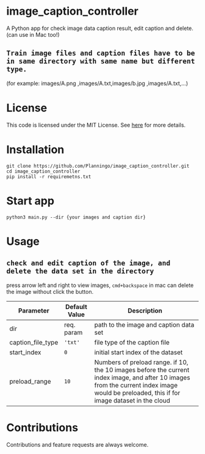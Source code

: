 # image_caption_controller

A Python app for check image data caption result, edit caption and delete. (can use in Mac too!)

## `Train image files and caption files have to be in same directory with same name but different type.`

(for example: images/A.png ,images/A.txt,images/b.jpg ,images/A.txt,...)

# License

This code is licensed under the MIT License. See [here](https://github.com/brilam/remove-bg/blob/master/LICENSE) for more details.

# Installation

```
git clone https://github.com/Planningo/image_caption_controller.git
cd image_caption_controller
pip install -r requiremetns.txt
```

# Start app

`python3 main.py --dir {your images and caption dir}`

# Usage

## `check and edit caption of the image, and delete the data set in the directory`

press arrow left and right to view images, `cmd+backspace` in mac can delete the image without click the button.

| Parameter         | Default Value | Description                                                                                                                                                                                |
| ----------------- | ------------- | ------------------------------------------------------------------------------------------------------------------------------------------------------------------------------------------ |
| dir               | req. param    | path to the image and caption data set                                                                                                                                                     |
| caption_file_type | `'txt'`       | file type of the caption file                                                                                                                                                              |
| start_index       | `0`           | initial start index of the dataset                                                                                                                                                         |
| preload_range     | `10`          | Numbers of preload range. if 10, the 10 images before the current index image, and after 10 images from the current index image would be preloaded, this if for image dataset in the cloud |

# Contributions

Contributions and feature requests are always welcome.
